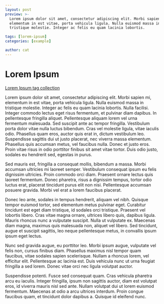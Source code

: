 ```yaml
---
layout: post
preview: >-
  Lorem ipsum dolor sit amet, consectetur adipiscing elit. Morbi sapien mi,
  elementum in est vitae, porta vehicula ligula. Nulla euismod massa in
  tristique molestie. Integer ac felis eu quam lacinia lobortis.

tags: [lorem-ipsum]
categories: [example]

author: cat
---
```


# Lorem Ipsum

[Lorem Ipsum tag collection](/tag/lorem-ipsum/)

Lorem ipsum dolor sit amet, consectetur adipiscing elit. Morbi sapien mi,
elementum in est vitae, porta vehicula ligula. Nulla euismod massa in tristique
molestie. Integer ac felis eu quam lacinia lobortis. Nulla facilisi. Integer
commodo lectus eget risus fermentum, et pulvinar diam dapibus. In pellentesque
fringilla aliquet. Pellentesque aliquam lorem vel urna fermentum malesuada. Sed
suscipit ante ac tempor fringilla. Vestibulum porta dolor vitae nulla luctus
bibendum. Cras vel molestie ligula, vitae iaculis odio. Phasellus quam eros,
auctor quis erat in, dictum vestibulum leo. Suspendisse sagittis dui ut justo
placerat, nec viverra massa elementum. Phasellus quis accumsan metus, vel
faucibus nulla. Donec et justo eros. Proin vitae risus in odio porttitor finibus
sit amet vitae tortor. Duis odio justo, sodales eu hendrerit sed, egestas in
purus.

Sed mauris est, fringilla a consequat mollis, bibendum a massa. Morbi accumsan
ultricies mi laoreet semper. Vestibulum consequat ipsum eu felis dignissim
ultricies. Proin commodo orci diam. Praesent ornare lectus quis laoreet
fermentum. Donec pharetra, risus a dignissim tempus, tortor odio luctus erat,
placerat tincidunt purus elit non nisi. Pellentesque accumsan posuere gravida.
Morbi vel erat a lorem faucibus placerat.

Donec leo ante, sodales in tempus hendrerit, aliquam vel nibh. Quisque tempor
euismod tortor, sed elementum metus pulvinar eget. Curabitur tincidunt est eget
diam tristique, id sodales orci tristique. Praesent vel lobortis libero. Cras
vitae magna ornare, ultrices libero quis, dapibus ligula. Mauris rhoncus nunc a
vulputate suscipit. Nulla ut vulputate ex. Maecenas diam magna, maximus quis
malesuada non, aliquet vel libero. Sed tincidunt, augue et suscipit sagittis,
leo neque pellentesque metus, in convallis ipsum ipsum eget lectus.

Nunc sed gravida augue, eu porttitor leo. Morbi ipsum augue, vulputate vel felis
non, cursus finibus diam. Phasellus maximus nisl tempor quam faucibus, vitae
sodales sapien scelerisque. Nullam a rhoncus lorem, vel efficitur elit.
Pellentesque ac lacinia est. Duis vehicula nunc ut urna feugiat fringilla a sed
lorem. Donec vitae orci nec ligula volutpat auctor.

Suspendisse potenti. Fusce sed consequat quam. Cras vehicula pharetra arcu eu
iaculis. Integer fringilla, ipsum non sagittis auctor, diam est volutpat eros,
id viverra mauris nisl sed ante. Nullam volutpat dui ut lorem euismod fermentum.
Maecenas at odio a arcu ultrices interdum. Proin congue faucibus quam, et
tincidunt dolor dapibus a. Quisque id eleifend nunc.
